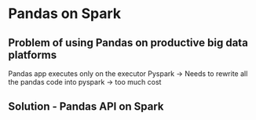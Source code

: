 # Pandas on Spark

## Problem of using Pandas on productive big data platforms

Pandas app executes only on the executor
Pyspark -> Needs to rewrite all the pandas code into pyspark -> too much cost

## Solution - Pandas API on Spark

```Python

```

